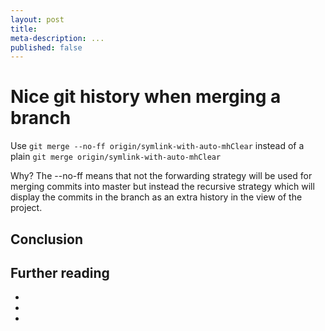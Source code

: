 ```yaml
---
layout: post
title:
meta-description: ...
published: false
---
```

# Nice git history when merging a branch
Use `git merge --no-ff origin/symlink-with-auto-mhClear` instead of a
plain `git merge origin/symlink-with-auto-mhClear`

Why? The --no-ff means that not the forwarding strategy will be used for
merging commits into master but instead the recursive strategy which
will display the commits in the branch as an extra history in the view
of the project.



## Conclusion

## Further reading

-
-
-


